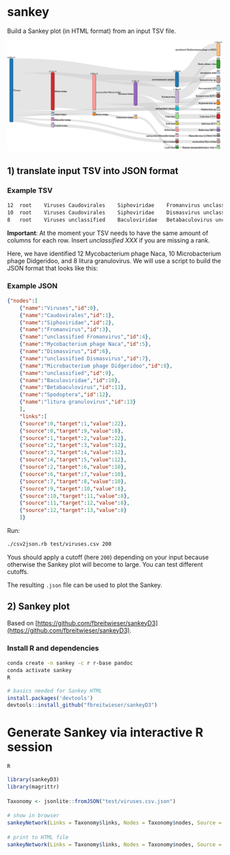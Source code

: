# sankey
Build a Sankey plot (in HTML format) from an input TSV file.

![Example](https://github.com/hoelzer/sankey/blob/master/viruses_sankey.png)

## 1) translate input TSV into JSON format

### Example TSV
```bash
12	root	Viruses	Caudovirales	Siphoviridae	Fromanvirus	unclassified Fromanvirus	Mycobacterium phage Naca
10	root	Viruses	Caudovirales	Siphoviridae	Dismasvirus	unclassified Dismasvirus	Microbacterium phage Didgeridoo
8	root	Viruses	unclassified    Baculoviridae	Betabaculovirus	unclassified Betabaculovirus	Spodoptera litura granulovirus
```
__Important__: At the moment your TSV needs to have the same amount of columns for each row. Insert _unclassified XXX_ if you are missing a rank.

Here, we have identified 12 Mycobacterium phage Naca, 10 Microbacterium phage Didgeridoo, and 8 litura granulovirus. We will use a script to build the JSON format that looks like this:

### Example JSON
```json
{"nodes":[
    {"name":"Viruses","id":0},
    {"name":"Caudovirales","id":1},
    {"name":"Siphoviridae","id":2},
    {"name":"Fromanvirus","id":3},
    {"name":"unclassified Fromanvirus","id":4},
    {"name":"Mycobacterium phage Naca","id":5},
    {"name":"Dismasvirus","id":6},
    {"name":"unclassified Dismasvirus","id":7},
    {"name":"Microbacterium phage Didgeridoo","id":8},
    {"name":"unclassified","id":9},
    {"name":"Baculoviridae","id":10},
    {"name":"Betabaculovirus","id":11},
    {"name":"Spodoptera","id":12},
    {"name":"litura granulovirus","id":13}
    ],
    "links":[
    {"source":0,"target":1,"value":22},
    {"source":0,"target":9,"value":8},
    {"source":1,"target":2,"value":22},
    {"source":2,"target":3,"value":12},
    {"source":3,"target":4,"value":12},
    {"source":4,"target":5,"value":12},
    {"source":2,"target":6,"value":10},
    {"source":6,"target":7,"value":10},
    {"source":7,"target":8,"value":10},
    {"source":9,"target":10,"value":8},
    {"source":10,"target":11,"value":8},
    {"source":11,"target":12,"value":8},
    {"source":12,"target":13,"value":8}
    ]}
```

Run:
```bash
./csv2json.rb test/viruses.csv 200
```

Yous should apply a cutoff (here ``200``) depending on your input because otherwise the Sankey plot will become to large. You can test different cutoffs.  

The resulting ``.json`` file can be used to plot the Sankey. 

## 2) Sankey plot

Based on [https://github.com/fbreitwieser/sankeyD3](https://github.com/fbreitwieser/sankeyD3).

### Install R and dependencies
```bash
conda create -n sankey -c r r-base pandoc
conda activate sankey
R
```
```R
# basics needed for Sankey HTML
install.packages('devtools')
devtools::install_github("fbreitwieser/sankeyD3")
```

# Generate Sankey via interactive R session
```bash
R
```
```R
library(sankeyD3)
library(magrittr)

Taxonomy <- jsonlite::fromJSON("test/viruses.csv.json")

# show in browser
sankeyNetwork(Links = Taxonomy$links, Nodes = Taxonomy$nodes, Source = "source", Target = "target", Value = "value", NodeID = "name", units = "count", fontSize = 22, nodeWidth = 30, nodeShadow = TRUE, nodePadding = 30, nodeStrokeWidth = 1, nodeCornerRadius = 10, dragY = TRUE, dragX = TRUE, numberFormat = ",.3g")

# print to HTML file
sankeyNetwork(Links = Taxonomy$links, Nodes = Taxonomy$nodes, Source = "source", Target = "target", Value = "value", NodeID = "name", units = "count", fontSize = 22, nodeWidth = 30, nodeShadow = TRUE, nodePadding = 30, nodeStrokeWidth = 1, nodeCornerRadius = 10, dragY = TRUE, dragX = TRUE, numberFormat = ",.3g") %>% saveNetwork(file = 'viruses_sankey.html')
```

